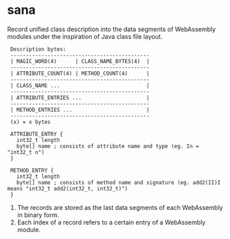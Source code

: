 sana
=================

Record unified class description into the data segments of WebAssembly modules under the inspiration of Java class file layout.

```
 Description bytes:
 ---------------------------------------------
 | MAGIC_WORD(4)      | CLASS_NAME_BYTES(4)  |
 ---------------------------------------------
 | ATTRIBUTE_COUNT(4) | METHOD_COUNT(4)      |
 ---------------------------------------------
 | CLASS_NAME ...                            |
 ---------------------------------------------
 | ATTRIBUTE_ENTRIES ...                     |
 ---------------------------------------------
 | METHOD_ENTRIES ...                        |
 ---------------------------------------------
 (x) = x bytes

 ATTRIBUTE_ENTRY {
   int32_t length
   byte[] name ; consists of attribute name and type (eg. In = "int32_t n")
 }
 
 METHOD_ENTRY {
   int32_t length
   byte[] name ; consists of method name and signature (eg. add2(II)I means "int32_t add2(int32_t, int32_t)")
 }

```

1. The records are stored as the last data segments of each WebAssembly in binary form.
2. Each index of a record refers to a certain entry of a WebAssembly module.
